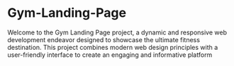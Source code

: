 # Gym-Landing-Page
Welcome to the Gym Landing Page project, a dynamic and responsive web development endeavor designed to showcase the ultimate fitness destination. This project combines modern web design principles with a user-friendly interface to create an engaging and informative platform 
